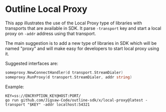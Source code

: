 # Outline Local Proxy

This app illustrates the use of the Local Proxy type of libraries with transports that are available in SDK.
It parse `-transport` key and start a local proxy on `-addr` address using that transport.

The main suggestion is to add a new type of libraries in SDK which will be named "proxy" and will make easy for 
developers to start local proxy using it.

Suggested interfaces are:
```Go
someproxy.NewConnectHandler(d transport.StreamDialer)
someproxy.RunProxy(d transport.StreamDialer, addr string)
```

Example:
```
KEY=ss://ENCRYPTION_KEY@HOST:PORT/
go run github.com/Jigsaw-Code/outline-sdk/x/local-proxy@latest -transport "$KEY" -addr localhost:54321
```
